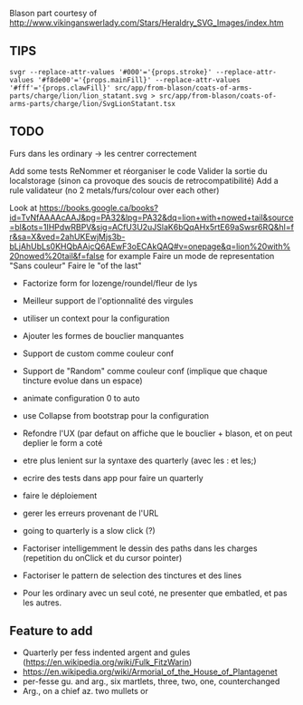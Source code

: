 Blason part courtesy of http://www.vikinganswerlady.com/Stars/Heraldry_SVG_Images/index.htm

## TIPS

```
svgr --replace-attr-values '#000'='{props.stroke}' --replace-attr-values '#f8de00'='{props.mainFill}' --replace-attr-values '#fff'='{props.clawFill}' src/app/from-blason/coats-of-arms-parts/charge/lion/lion_statant.svg > src/app/from-blason/coats-of-arms-parts/charge/lion/SvgLionStatant.tsx
```

## TODO

Furs dans les ordinary -> les centrer correctement

Add some tests
ReNommer et réorganiser le code
Valider la sortie du localstorage (sinon ca provoque des soucis de retrocompatibilité)
Add a rule validateur (no 2 metals/furs/colour over each other)

Look at https://books.google.ca/books?id=TvNfAAAAcAAJ&pg=PA32&lpg=PA32&dq=lion+with+nowed+tail&source=bl&ots=1IHPdwRBPV&sig=ACfU3U2uJSlaK6bQqAHx5rtE69aSwsr6RQ&hl=fr&sa=X&ved=2ahUKEwjMjs3b-bLjAhUbLs0KHQbAAjcQ6AEwF3oECAkQAQ#v=onepage&q=lion%20with%20nowed%20tail&f=false for example
Faire un mode de representation "Sans couleur"
Faire le "of the last"

- Factorize form for lozenge/roundel/fleur de lys

- Meilleur support de l'optionnalité des virgules
- utiliser un context pour la configuration
- Ajouter les formes de bouclier manquantes
- Support de custom comme couleur conf
- Support de "Random" comme couleur conf (implique que chaque tincture evolue dans un espace)
- animate configuration 0 to auto
- use Collapse from bootstrap pour la configuration

- Refondre l'UX (par defaut on affiche que le bouclier + blason, et on peut deplier le form a coté
- etre plus lenient sur la syntaxe des quarterly (avec les : et les;)
- ecrire des tests dans app pour faire un quarterly
- faire le déploiement
- gerer les erreurs provenant de l'URL
- going to quarterly is a slow click (?)
- Factoriser intelligemment le dessin des paths dans les charges (repetition du onClick et du cursor pointer)
- Factoriser le pattern de selection des tinctures et des lines
- Pour les ordinary avec un seul coté, ne presenter que embatled, et pas les autres.

## Feature to add

- Quarterly per fess indented argent and gules (https://en.wikipedia.org/wiki/Fulk_FitzWarin)
- https://en.wikipedia.org/wiki/Armorial_of_the_House_of_Plantagenet
- per-fesse gu. and arg., six martlets, three, two, one, counterchanged
- Arg., on a chief az. two mullets or
